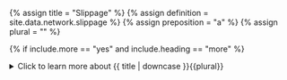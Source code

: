 <!-- TITLE AND DEFINITION starts -->

{% assign title = "Slippage" %}
{% assign definition = site.data.network.slippage %}
{% assign preposition = "a" %}
{% assign plural = "" %}

<!--------------------------------------------- TITLE AND DEFINITION ends -->

{% if include.more == "yes" and include.heading == "more" %}
<details class='detailsCollapsible'><summary class='nobr'>Click to learn more about {{ title | downcase }}{{plural}}
</summary>
{% endif %}

{% if include.heading != "" and include.heading != "more" %}
{{include.heading}} {{title}}
{% endif %}

{% if include.icon != "no" %} 

{% if include.table == "yes" and include.icon != "no" %}
<table class='definitionTable'><tr><td>
{% endif %}

<img src='images/icons/nodes/png{{include.icon}}/{{ title | downcase | replace: " ", "-" }}.png' />

{% if include.table == "yes" and include.icon != "no" %}
</td><td>
{% endif %}

{% endif %}

{% if include.definition == "bold" %}
<strong>{{ definition }}</strong>
{% else %}
{% if include.definition != "no" %}
{{ definition }}
{% endif %}
{% endif %}

{% if include.table == "yes" and include.icon != "no" %}
</td></tr></table>
{% endif %}

{% if include.more == "yes" and include.content == "more" and include.heading != "more" %}
<details class='detailsCollapsible'><summary class='nobr'>Click to learn more about {{ title | downcase }}{{plural}}
</summary>
{% endif %}

{% if include.content != "no" %}

<!--------------------------------------------- CONTENT starts -->

In the context of forward testing and live trading sessions, slippage does not affect the actual transactions. However, the parameter is taken into account when creating the live trading simulation until the actual order fill values are obtained from the exchange.

{% include note.html content="Check the configuration section for the details on how slippage works." %}

<!--------------------------------------------- CONTENT ends -->

{% endif %}

{% if include.more == "yes" and include.content != "more" and include.heading != "more" %}
<details class='detailsCollapsible'><summary class='nobr'>Click to learn more about {{ title | downcase }}{{plural}}
</summary>
{% endif %}

{% if include.adding != "" %}

{{include.adding}} Adding {{preposition}} {{title}} Node

<!--------------------------------------------- ADDING starts -->

To add a parameter that may be missing, select *Add Missing Params* on the parameters node menu. 

<!--------------------------------------------- ADDING ends -->

{% endif %}

{% if include.configuring != "" %}

{{include.configuring}} Configuring the {{title}}

<!--------------------------------------------- CONFIGURING starts -->

Select *Configure* on the menu to access the configuration.

```json
{
"positionRate": 0.1,
"stopLoss": 0.2,
"takeProfit": 0.3
}
```

* ```positionRate``` is the slippage value applied to the rate of all market orders throughout the position, expressed as a percentage (*i.e.:* 0.1 means 0.1%).

* ```stopLoss``` is the slippage value applied to the stop loss target defined by the formulas of each stop loss phase in the manage stage of the trading system, expressed as a percentage (*i.e.:* 0.2 means 0.2%). The slippage value is applied to the value resulting from the corresponding stop loss formula, and the actual stop loss target is the resulting number. For example, if the stop loss formula results in ```1000``` and the ```stopLoss``` slippage value is ```0.2```, then the resulting stop loss target is  ```1000``` **&plusmn;** ```1000 * 0.2 / 100```. Read below for an explanation on when the slippage is added or subtracted.

* ```takeProfit``` works similarly as the ```stopLoss``` setting, but affecting the take profit target instead of the stop loss target.

{% include callout.html type='success' content='The number you enter is applied as a percentage of the rate (of market orders in the case of ```positionRate``` and stop loss and take profit targets in the latter cases) and *added to or subtracted from the price depending on the circumstances, always working against you*. For instance, ```"positionRate": 0.1``` means that market orders will be set at a rate 0.1% worse than ideally. <br/><br/>Slippage is added or subtracted depending on how you define your trading system, but the application is automatic, so you do not *need* to know every detail. However, if you do wish to understand the details, you need to learn about how the open and close stages are defined in term of the initial targets, along with stop loss and take profit targets in the manage stage. [Read about the Open Stage Initial Targets](suite-strategies-open-targets.html)' %}

{% include note.html content="If the slippage parameter is left empty or detached both from your session and your trading system, slippage is not computed during simulations."%}

<!--------------------------------------------- CONFIGURING ends -->

{% endif %}

{% if include.starting != "" %}

{{include.starting}} Starting {{preposition}} {{title}}

<!--------------------------------------------- STARTING starts -->

XXXXXXXXXXXXXXXXXXXXXXXXXXXXXXXXXXXXXXXXXXXXXXXXXXXXXX

<!--------------------------------------------- STARTING ends -->

{% endif %}

{% if include.more == "yes" %}
</details>
{% endif %}